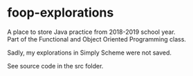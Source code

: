 # foop-explorations
A place to store Java practice from 2018-2019 school year. <br>
Part of the Functional and Object Oriented Programming class. <br>

Sadly, my explorations in Simply Scheme were not saved. <br>

See source code in the src folder. <br>

